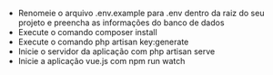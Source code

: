 - Renomeie o arquivo .env.example para .env dentro da raiz do seu projeto e preencha as informações do banco de dados
- Execute o comando composer install
- Execute o comando php artisan key:generate
- Inicie o servidor da aplicação com php artisan serve
- Inicie a aplicação vue.js com npm run watch
